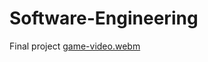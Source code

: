 # Software-Engineering
Final project
[game-video.webm](https://user-images.githubusercontent.com/118529842/208143407-ea65a921-9744-41c6-a21a-f12f37c33317.webm)
